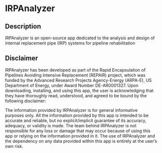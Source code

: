 # IRPAnalyzer

## Description
IRPAnalyzer is an open-source app dedicated to the analysis and design of internal replacement pipe (IRP) systems for pipeline rehabilitation

## Disclaimer
IRPAnalyzer has been developed as part of the Rapid Encapsulation of Pipelines Avoiding Intensive Replacement (REPAIR) project, which was funded by the Advanced Research Projects Agency-Energy (ARPA-E), US Department of Energy, under Award Number DE-AR0001327. Upon downloading, installing, and using this app, the user is acknowledging that they have thoroughly read, understood, and agreed to be bound by the following disclaimer:

The information provided by IRPAnalyzer is for general informative purposes only. All the information provided by this app is intended to be accurate and reliable, but no explicit/implicit guarantee of its accuracy, adequacy, or validity is made. The team behind IRPAnalyzer is not responsible for any loss or damage that may occur because of using this app or relying on the information provided in it. The use of IRPAnalyzer and the dependency on any data provided within this app is entirely at the user’s own risk.

